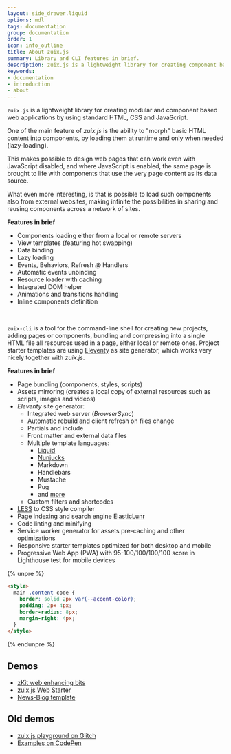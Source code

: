 ```yaml
---
layout: side_drawer.liquid
options: mdl
tags: documentation
group: documentation
order: 1
icon: info_outline
title: About zuix.js
summary: Library and CLI features in brief.
description: zuix.js is a lightweight library for creating component based web applications by using standard HTML, CSS and JavaScript.
keywords:
- documentation
- introduction
- about
---
```


`zuix.js` is a lightweight library for creating modular and component based web applications
by using standard HTML, CSS and JavaScript.

One of the main feature of *zuix.js* is the ability to "morph" basic HTML content into components,
by loading them at runtime and only when needed (lazy-loading).

This makes possible to design web pages that can work even with JavaScript disabled, and where JavaScript is enabled,
the same page is brought to life with components that use the very page content as its data source.

What even more interesting, is that is possible to load such components also from external websites, making infinite
the possibilities in sharing and reusing components across a network of sites.

**Features in brief**
- Components loading either from a local or remote servers
- View templates (featuring hot swapping)
- Data binding
- Lazy loading
- Events, Behaviors, Refresh *@* Handlers
- Automatic events unbinding
- Resource loader with caching
- Integrated DOM helper
- Animations and transitions handling
- Inline components definition


&nbsp;

`zuix-cli` is a tool for the command-line shell for creating new projects, adding pages or components,
bundling and compressing into a single HTML file all resources used in a page, either local or remote ones.
Project starter templates are using [Eleventy](https://11ty.dev/) as site generator, which works very nicely
together with *zuix.js*.

**Features in brief**

- Page bundling (components, styles, scripts)
- Assets mirroring (creates a local copy of external resources such as scripts, images and videos)
- *Eleventy* site generator:
  * Integrated web server (*BrowserSync*)
  * Automatic rebuild and client refresh on files change
  * Partials and include
  * Front matter and external data files
  * Multiple template languages:
    - [Liquid](https://shopify.github.io/liquid/basics/introduction/)
    - [Nunjucks](https://mozilla.github.io/nunjucks/templating.html)
    - Markdown
    - Handlebars
    - Mustache
    - Pug
    - and [more](https://11ty.dev/docs/)
  * Custom filters and shortcodes
- [LESS](https://lesscss.org/) to CSS style compiler
- Page indexing and search engine [ElasticLunr](http://elasticlunr.com/)
- Code linting and minifying
- Service worker generator for assets pre-caching and other optimizations
- Responsive starter templates optimized for both desktop and mobile
- Progressive Web App (PWA) with 95-100/100/100/100 score in Lighthouse test for mobile devices


{% unpre %}
```html
<style>
  main .content code {
    border: solid 2px var(--accent-color);
    padding: 2px 4px;
    border-radius: 8px;
    margin-right: 4px;
  }
</style>
```
{% endunpre %}


## Demos

- [zKit web enhancing bits](https://zuixjs.github.io/zkit/)
- [zuix.js Web Starter](https://zuixjs.github.io/zuix-web-starter/)
- [News-Blog template](https://zuixjs.github.io/news-blog/)


## Old demos

- [zuix.js playground on Glitch](https://glitch.com/@genemars)
- [Examples on CodePen](https://codepen.io/genielabs)
